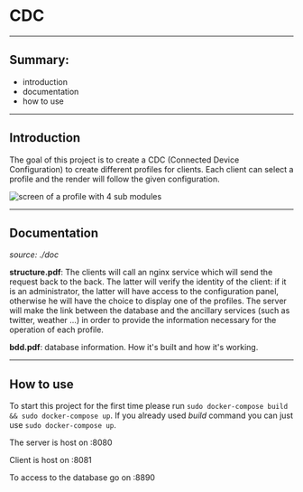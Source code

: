 # CDC

---
## Summary:
- introduction
- documentation
- how to use

---
## Introduction

The goal of this project is to create a CDC (Connected Device Configuration) to create different profiles for clients. Each client can select a profile and the render will follow the given configuration.

![screen of a profile with 4 sub modules](./.images/Screenshot_multiple_module_profile.png)

---
## Documentation
*source: ./doc*

**structure.pdf**: The clients will call an nginx service which will send the request back to the back. The latter will verify the identity of the client: if it is an administrator, the latter will have access to the configuration panel, otherwise he will have the choice to display one of the profiles. The server will make the link between the database and the ancillary services (such as twitter, weather ...) in order to provide the information necessary for the operation of each profile.

**bdd.pdf**: database information. How it's built and how it's working.

---
## How to use

To start this project for the first time please run `sudo docker-compose build && sudo docker-compose up`. If you already used *build* command you can just use `sudo docker-compose up`.

The server is host on :8080

Client is host on :8081

To access to the database go on :8890
